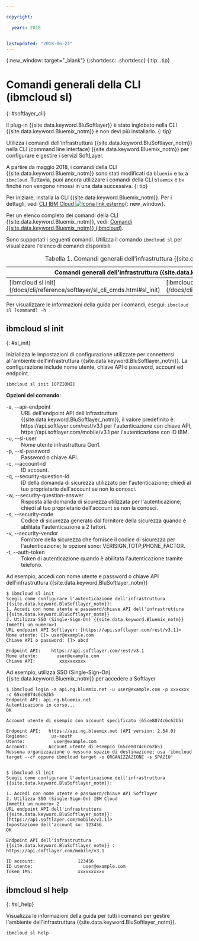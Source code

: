 ```yaml
---

copyright:

  years: 2018


lastupdated: "2018-06-21"
---
```


{:new_window: target="_blank"}
{:shortdesc: .shortdesc}
{:tip: .tip}

# Comandi generali della CLI (ibmcloud sl)
{: #softlayer_cli}

Il plug-in {{site.data.keyword.BluSoftlayer}} è stato inglobato nella CLI {{site.data.keyword.Bluemix_notm}} e non devi più installarlo.
{: tip}

Utilizza i comandi dell'infrastruttura {{site.data.keyword.BluSoftlayer_notm}} nella CLI (command line interface) {{site.data.keyword.Bluemix_notm}} per configurare e gestire i servizi SoftLayer.

A partire da maggio 2018, i comandi della CLI {{site.data.keyword.Bluemix_notm}} sono stati modificati da `bluemix` e `bx` a `ibmcloud`. Tuttavia, puoi ancora utilizzare i comandi della CLI `bluemix` e `bx` finché non vengono rimossi in una data successiva.
{: tip}

Per iniziare, installa la CLI {{site.data.keyword.Bluemix_notm}}. Per i dettagli,
vedi [CLI IBM Cloud ![Icona link esterno](../../../icons/launch-glyph.svg)](http://clis.ng.bluemix.net/ui/home.html){: new_window}.

Per un elenco completo dei comandi della CLI {{site.data.keyword.Bluemix_notm}}, vedi: [Comandi {{site.data.keyword.Bluemix_notm}} (ibmcloud)](docs/cli/reference/bluemix_cli/bx_cli.html#ibmcloud_cli).

Sono supportati i seguenti comandi. Utilizza il comando `ibmcloud sl` per visualizzare l'elenco di comandi disponibili:

<table summary="Comandi generali riportati in ordine alfabetico con dei link a ulteriori informazioni sul comando">
<caption>Tabella 1. Comandi generali dell'infrastruttura {{site.data.keyword.BluSoftlayer_notm}}</caption>
 <thead>
 <th colspan="6">Comandi generali dell'infrastruttura {{site.data.keyword.BluSoftlayer_notm}}</th>
 </thead>
 <tbody>
 <tr>
 <td>[ibmcloud sl init](/docs/cli/reference/softlayer/sl_cli_cmds.html#sl_init)</td>
 <td>[ibmcloud sl help](/docs/cli/reference/softlayer/sl_cli_cmds.html#sl_help)</td>
   </tbody>
 </table>
 
 Per visualizzare le informazioni della guida per i comandi, esegui: `ibmcloud sl [command] -h`
 
 ## ibmcloud sl init
{: #sl_init}

Inizializza le impostazioni di configurazione utilizzate per connettersi all'ambiente dell'infrastruttura {{site.data.keyword.BluSoftlayer_notm}}. La configurazione include nome utente, chiave API o password, account ed endpoint.
```
ibmcloud sl init [OPZIONI]
```

<strong>Opzioni del comando</strong>:
<dl>
<dt>-a, --api-endpoint</dt>
<dd>URL dell'endpoint API dell'infrastruttura {{site.data.keyword.BluSoftlayer_notm}}, il valore predefinito è: https://api.softlayer.com/rest/v3.1 per l'autenticazione con chiave API, https://api.softlayer.com/mobile/v3.1 per l'autenticazione con ID IBM.</dd>
<dt>-u, --sl-user</dt>
<dd>Nome utente infrastruttura Gen1.</dd>
<dt>-p, --sl-password</dt>
<dd>Password o chiave API.</dd>
<dt>-c, --account-id</dt>
<dd>ID account.</dd>
<dt>-q, --security-question-id</dt>
<dd>ID della domanda di sicurezza utilizzato per l'autenticazione; chiedi al tuo proprietario dell'account se non lo conosci.</dd>
<dt>-w, --security-question-answer</dt>
<dd>Risposta alla domanda di sicurezza utilizzata per l'autenticazione; chiedi al tuo proprietario dell'account se non la conosci.</dd>
<dt>-s, --security-code</dt>
<dd>Codice di sicurezza generato dal fornitore della sicurezza quando è abilitata l'autenticazione a 2 fattori.</dd>
<dt>-v, --security-vendor</dt>
<dd>Fornitore della sicurezza che fornisce il codice di sicurezza per l'autenticazione; le opzioni sono: VERISIGN,TOTP,PHONE_FACTOR.</dd>
<dt>-t, --auth-token</dt>
<dd>Token di autenticazione quando è abilitata l'autenticazione tramite telefono.</dd>
</dl>

Ad esempio, accedi con nome utente e password o chiave API dell'infrastruttura {{site.data.keyword.BluSoftlayer_notm}}
```
$ ibmcloud sl init
Scegli come configurare l'autenticazione dell'infrastruttura {{site.data.keyword.BluSoftlayer_notm}}:
1. Accedi con nome utente e password/chiave API dell'infrastruttura {{site.data.keyword.BluSoftlayer_notm}}
2. Utilizza SSO (Single-Sign-On) {{site.data.keyword.Bluemix_notm}}
Immetti un numero>1
URL endpoint API Softlayer: [https://api.softlayer.com/rest/v3.1]>
Nome utente: []> user@example.com
Chiave API o password: []> abcd

Endpoint API:    https://api.softlayer.com/rest/v3.1
Nome utente:       user@example.com
Chiave API:         xxxxxxxxxx
```
Ad esempio, utilizza SSO (Single-Sign-On) {{site.data.keyword.Bluemix_notm}} per accedere a Softlayer
```
$ ibmcloud login -a api.ng.bluemix.net -u user@example.com -p xxxxxxx -c 65ce8074c6c62b5
Endpoint API: api.ng.bluemix.net
Autenticazione in corso...
OK

Account utente di esempio con account specificato (65ce8074c6c62b5)

Endpoint API:   https://api.ng.bluemix.net (API version: 2.54.0)   
Regione:         us-south
Utente:           user@example.com
Account:        Account utente di esempio (65ce8074c6c62b5)
Nessuna organizzazione o nessuno spazio di destinazione; usa 'ibmcloud target --cf oppure ibmcloud target -o ORGANIZZAZIONE -s SPAZIO'


$ ibmcloud sl init
Scegli come configurare l'autenticazione dell'infrastruttura {{site.data.keyword.BluSoftlayer_notm}}:

1. Accedi con nome utente e password/chiave API Softlayer
2. Utilizza SSO (Single-Sign-On) IBM Cloud
Immetti un numero> 2
URL endpoint API dell'infrastruttura {{site.data.keyword.BluSoftlayer_notm}}: [https://api.softlayer.com/mobile/v3.1]>
Impostazione dell'account su: 123456
OK

Endpoint API dell'infrastruttura {{site.data.keyword.BluSoftlayer_notm}} :    https://api.softlayer.com/mobile/v3.1

ID account:                123456
ID utente:                   user@example.com
Token IMS:                 xxxxxxxxxx
```

## ibmcloud sl help
{: #sl_help}

Visualizza le informazioni della guida per tutti i comandi per gestire l'ambiente dell'infrastruttura {{site.data.keyword.BluSoftlayer_notm}}.
```
ibmcloud sl help
```
